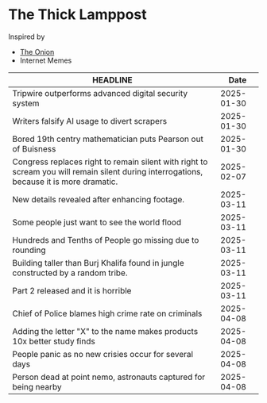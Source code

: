 # The Thick Lamppost

Inspired by
- [The Onion](https://theonion.com/)
- Internet Memes

| **HEADLINE** | Date |
| - | - |
| Tripwire outperforms advanced digital security system | 2025-01-30 |
| Writers falsify AI usage to divert scrapers | 2025-01-30 |
| Bored 19th centry mathematician puts Pearson out of Buisness | 2025-01-30 |
| Congress replaces right to remain silent with right to scream you will remain silent during interrogations, because it is more dramatic. | 2025-02-07 |
| New details revealed after enhancing footage. | 2025-03-11 |
| Some people just want to see the world flood | 2025-03-11 |
| Hundreds and Tenths of People go missing due to rounding | 2025-03-11 |
| Building taller than Burj Khalifa found in jungle constructed by a random tribe. | 2025-03-11 |
| Part 2 released and it is horrible | 2025-03-11 |
| Chief of Police blames high crime rate on criminals | 2025-04-08 |
| Adding the letter "X" to the name makes products 10x better study finds | 2025-04-08 |
| People panic as no new crisies occur for several days | 2025-04-08 |
| Person dead at point nemo, astronauts captured for being nearby | 2025-04-08 |
